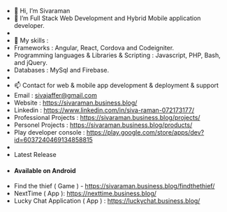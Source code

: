 - 👋 Hi, I’m Sivaraman
- 👀 I’m Full Stack Web Development and Hybrid Mobile application developer.
- 
- 🌱 My skills :
- Frameworks : Angular, React, Cordova and Codeigniter.
- Programming languages & Libraries & Scripting : Javascript, PHP, Bash, and jQuery.
- Databases : MySql and Firebase.
- 
- 📫 Contact for web & mobile app development & deployment & support
- Email : sivajaffer@gmail.com
- Website : https://sivaraman.business.blog/
- Linkedin : https://www.linkedin.com/in/siva-raman-072173177/
- Professional Projects : https://sivaraman.business.blog/projects/
- Personel Projects : https://sivaraman.business.blog/products/
- Play developer console : https://play.google.com/store/apps/dev?id=6037240469134858815
- 
- Latest Release
- #### Available on Android ####
- Find the thief ( Game ) - https://sivaraman.business.blog/findthethief/
- NextTime ( App ): https://nexttime.business.blog/
- Lucky Chat Application ( App ) : https://luckychat.business.blog/
